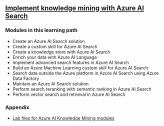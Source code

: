 ## [Implement knowledge mining with Azure AI Search](https://learn.microsoft.com/en-us/training/paths/implement-knowledge-mining-azure-cognitive-search/)
### Modules in this learning path
* Create an Azure AI Search solution
* Create a custom skill for Azure AI Search
* Create a knowledge store with Azure AI Search
* Enrich your data with Azure AI Language
* Implement advanced search features in Azure AI Search
* Build an Azure Machine Learning custom skill for Azure AI Search
* Search data outside the Azure platform in Azure AI Search using Azure Data Factory
* Maintain an Azure AI Search solution
* Perform search reranking with semantic ranking in Azure AI Search
* Perform vector search and retrieval in Azure AI Search

### Appendix
* [Lab files for Azure AI Knowledge Mining modules](https://github.com/MicrosoftLearning/mslearn-knowledge-mining)
